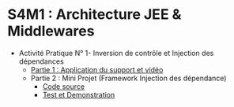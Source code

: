 # S4M1 : Architecture JEE & Middlewares

- Activité Pratique N° 1- Inversion de contrôle et Injection des dépendances
  - [Partie 1 : Application du support et vidéo](./ActivitePratique01/Couplage)
  - Partie 2 : Mini Projet (Framework Injection des dépendance)
    - [Code source](./ActivitePratique01/FrameworkIOC)
    - [Test et Demonstration](./ActivitePratique01/TestFrameworkIOC)
